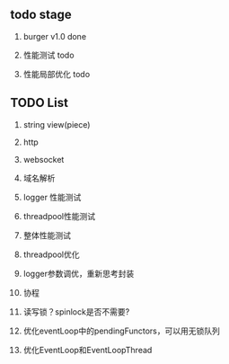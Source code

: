 ## todo stage 

1. burger v1.0 done 

2. 性能测试 todo 

3. 性能局部优化 todo

## TODO List 

1. string view(piece)

2. http 

3. websocket

4. 域名解析

5. logger 性能测试

6. threadpool性能测试

7. 整体性能测试

8. threadpool优化

9. logger参数调优，重新思考封装

10. 协程

11. 读写锁？spinlock是否不需要?

12. 优化eventLoop中的pendingFunctors，可以用无锁队列

13. 优化EventLoop和EventLoopThread


